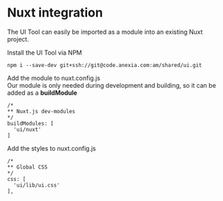 # Nuxt integration

The UI Tool can easily be imported as a module into an existing Nuxt project.

Install the UI Tool via NPM

``` 
npm i --save-dev git+ssh://git@code.anexia.com:am/shared/ui.git
```

Add the module to nuxt.config.js  
Our module is only needed during development and building, so it can be added as a **buildModule**

```
/*
** Nuxt.js dev-modules
*/
buildModules: [
  'ui/nuxt'
]
```

Add the styles to nuxt.config.js

```
/*
** Global CSS
*/
css: [
  'ui/lib/ui.css'
],
```